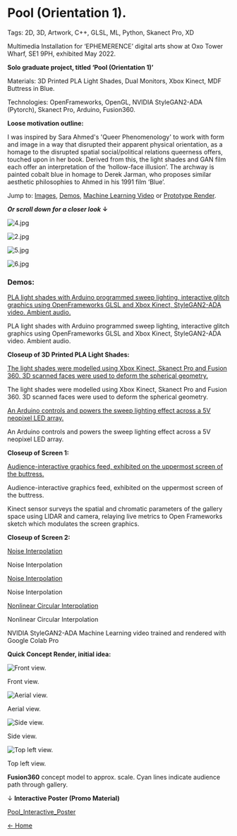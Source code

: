 # Pool (Orientation 1).

Tags: 2D, 3D, Artwork, C++, GLSL, ML, Python, Skanect Pro, XD

Multimedia Installation for ‘EPHEMERENCE’ digital arts show at Oxo Tower Wharf, SE1 9PH, exhibited May 2022. 

**Solo graduate project, titled ‘Pool (Orientation 1)’**

Materials: 3D Printed PLA Light Shades, Dual Monitors, Xbox Kinect, MDF Buttress in Blue. 

Technologies: OpenFrameworks, OpenGL, NVIDIA StyleGAN2-ADA (Pytorch), Skanect Pro, Arduino, Fusion360.

**Loose motivation outline:**

I was inspired by Sara Ahmed's 'Queer Phenomenology' to work with form and image in a way that disrupted their apparent physical orientation, as a homage to the disrupted spatial social/political relations queerness offers, touched upon in her book. Derived from this, the light shades and GAN film each offer an interpretation of the ‘hollow-face illusion’. The archway is painted cobalt blue in homage to Derek Jarman, who proposes similar aesthetic philosophies to Ahmed in his 1991 film ‘Blue’.

Jump to: [Images](https://www.notion.so/Pool-Orientation-1-c93e1d964ad6466d90f057cb8f54188b?pvs=21), [Demos](https://www.notion.so/Pool-Orientation-1-c93e1d964ad6466d90f057cb8f54188b?pvs=21), [Machine Learning Video](https://www.notion.so/Pool-Orientation-1-c93e1d964ad6466d90f057cb8f54188b?pvs=21) or [Prototype Render](https://www.notion.so/Pool-Orientation-1-c93e1d964ad6466d90f057cb8f54188b?pvs=21). 

***Or scroll down for a closer look* ↓**

![4.jpg](Pool%20(Orientation%201)%20c93e1d964ad6466d90f057cb8f54188b/4.jpg)

![2.jpg](Pool%20(Orientation%201)%20c93e1d964ad6466d90f057cb8f54188b/2.jpg)

![5.jpg](Pool%20(Orientation%201)%20c93e1d964ad6466d90f057cb8f54188b/5.jpg)

![6.jpg](Pool%20(Orientation%201)%20c93e1d964ad6466d90f057cb8f54188b/6.jpg)

### Demos:

[PLA light shades with Arduino programmed sweep lighting, interactive glitch graphics using OpenFrameworks GLSL and Xbox Kinect, StyleGAN2-ADA video. Ambient audio. ](https://player.vimeo.com/video/787402312?h=2c1a200f81&loop=1&byline=0&portrait=0)

PLA light shades with Arduino programmed sweep lighting, interactive glitch graphics using OpenFrameworks GLSL and Xbox Kinect, StyleGAN2-ADA video. Ambient audio. 

**Closeup of 3D Printed PLA Light Shades:**

[The light shades were modelled using Xbox Kinect, Skanect Pro and Fusion 360. 3D scanned faces were used to deform the spherical geometry.](https://player.vimeo.com/video/787607437?h=195449e86a)

The light shades were modelled using Xbox Kinect, Skanect Pro and Fusion 360. 3D scanned faces were used to deform the spherical geometry.

[An Arduino controls and powers the sweep lighting effect across a 5V neopixel LED array.](https://player.vimeo.com/video/787607686?h=4e23d13b35)

An Arduino controls and powers the sweep lighting effect across a 5V neopixel LED array.

**Closeup of Screen 1:**

[Audience-interactive graphics feed, exhibited on the uppermost screen of the buttress. ](https://player.vimeo.com/video/787418805?h=584c2aef00&byline=0&portrait=0)

Audience-interactive graphics feed, exhibited on the uppermost screen of the buttress. 

Kinect sensor surveys the spatial and chromatic parameters of the gallery space using LIDAR and camera, relaying live metrics to Open Frameworks sketch which modulates the screen graphics.

**Closeup of Screen 2:**

[Noise Interpolation](https://player.vimeo.com/video/787403650?h=9f16a52afa)

Noise Interpolation

[Noise Interpolation](https://player.vimeo.com/video/787403556?h=99cc53b1c7)

Noise Interpolation

[Nonlinear Circular Interpolation](https://player.vimeo.com/video/787403229?h=f453b0ce08)

Nonlinear Circular Interpolation

   NVIDIA StyleGAN2-ADA Machine Learning video trained and rendered with Google Colab Pro

**Quick Concept Render, initial idea:**

![Front view. ](Pool%20(Orientation%201)%20c93e1d964ad6466d90f057cb8f54188b/left-view.png)

Front view. 

![Aerial view. ](Pool%20(Orientation%201)%20c93e1d964ad6466d90f057cb8f54188b/arial-view.png)

Aerial view. 

![Side view. ](Pool%20(Orientation%201)%20c93e1d964ad6466d90f057cb8f54188b/front-view.png)

Side view. 

![Top left view. ](Pool%20(Orientation%201)%20c93e1d964ad6466d90f057cb8f54188b/topleft-view.png)

Top left view. 

 **Fusion360** concept model to approx. scale. Cyan lines indicate audience path through gallery. 

↓ **Interactive Poster (Promo Material)**

[Pool_Interactive_Poster](Pool%20(Orientation%201)%20c93e1d964ad6466d90f057cb8f54188b/documentation.pdf)

[← Home](https://www.notion.so/David-Rollinson-Compiled-Info-077934589fbe40f79015748231abe307?pvs=21)